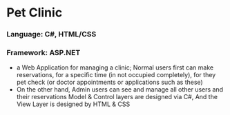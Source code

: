 ﻿# Pet Clinic

<h3>Language: C#, HTML/CSS</h3>
<h3>Framework: ASP.NET</h3>

* a Web Application for managing a clinic; Normal users first can make reservations,
    for a specific time (in not occupied completely), for they pet check  (or doctor appointments or applications such as these)
* On the other hand, Admin users can see and manage all other users and their reservations
Model & Control layers are designed via C#, And the View Layer is designed by HTML & CSS
